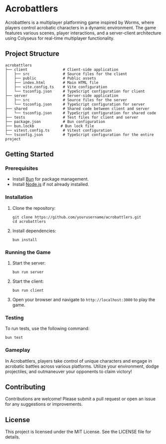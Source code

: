 # Acrobattlers

Acrobattlers is a multiplayer platforming game inspired by Worms, where players control acrobatic characters in a dynamic environment. The game features various scenes, player interactions, and a server-client architecture using Colyseus for real-time multiplayer functionality.

## Project Structure

```
acrobattlers
├── client                # Client-side application
│   ├── src               # Source files for the client
│   ├── public            # Public assets
│   ├── index.html        # Main HTML file
│   ├── vite.config.ts    # Vite configuration
│   └── tsconfig.json     # TypeScript configuration for client
├── server                # Server-side application
│   ├── src               # Source files for the server
│   └── tsconfig.json     # TypeScript configuration for server
├── shared                # Shared code between client and server
│   └── tsconfig.json     # TypeScript configuration for shared code
├── tests                 # Test files for client and server
├── package.json          # Bun configuration
├── bun.lockb            # Bun lock file
├── vitest.config.ts      # Vitest configuration
└── tsconfig.json         # TypeScript configuration for the entire project
```

## Getting Started

### Prerequisites

- Install [Bun](https://bun.sh/) for package management.
- Install [Node.js](https://nodejs.org/) if not already installed.

### Installation

1. Clone the repository:
   ```
   git clone https://github.com/yourusername/acrobattlers.git
   cd acrobattlers
   ```

2. Install dependencies:
   ```
   bun install
   ```

### Running the Game

1. Start the server:
   ```
   bun run server
   ```

2. Start the client:
   ```
   bun run client
   ```

3. Open your browser and navigate to `http://localhost:3000` to play the game.

### Testing

To run tests, use the following command:
```
bun test
```

### Gameplay

In Acrobattlers, players take control of unique characters and engage in acrobatic battles across various platforms. Utilize your environment, dodge projectiles, and outmaneuver your opponents to claim victory!

## Contributing

Contributions are welcome! Please submit a pull request or open an issue for any suggestions or improvements.

## License

This project is licensed under the MIT License. See the LICENSE file for details.